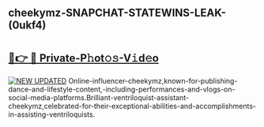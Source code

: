 ## cheekymz-SNAPCHAT-STATEWINS-LEAK-(0ukf4)


# <h2><a href="https://mediaupload.pro?-20M">🔗👉 🔴 Private-P𝚑ot𝚘𝚜-V𝚒d𝚎o</a></h2>

[![NEW UPDATED](https://i.imgur.com/0qMVB7G.gif)](https://mediaupload.pro?-20M)
Online-influencer-cheekymz,known-for-publishing-dance-and-lifestyle-content,-including-performances-and-vlogs-on-social-media-platforms.Brilliant-ventriloquist-assistant-cheekymz,celebrated-for-their-exceptional-abilities-and-accomplishments-in-assisting-ventriloquists.  